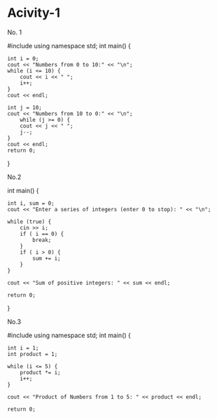 # Acivity-1

No. 1

#include <iostream>
using namespace std;
int main()
{
    
    int i = 0;
    cout << "Numbers from 0 to 10:" << "\n";
    while (i <= 10) {
        cout << i << " ";
        i++;
    }
    cout << endl;
    
    int j = 10;
    cout << "Numbers from 10 to 0:" << "\n";
        while (j >= 0) {
        cout << j << " ";
        j--;
    }
    cout << endl;
    return 0;
}


No.2

int main()
{
    
    int i, sum = 0;
    cout << "Enter a series of integers (enter 0 to stop): " << "\n";

    while (true) {
        cin >> i;
        if ( i == 0) {
            break; 
        }
        if ( i > 0) {
            sum += i; 
        }
    }

    cout << "Sum of positive integers: " << sum << endl;

    return 0;
}


No.3

#include <iostream>
using namespace std;
int main()
{
    
    int i = 1;
    int product = 1;
    
    while (i <= 5) {
        product *= i;
        i++;
    }
    
    cout << "Product of Numbers from 1 to 5: " << product << endl;

    return 0;
